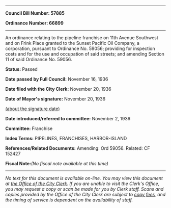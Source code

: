 

********

**Council Bill Number: 57885**
   
**Ordinance Number: 66899**
********

 An ordinance relating to the pipeline franchise on 11th Avenue Southwest and on Frink Place granted to the Sunset Pacific Oil Company, a corporation, pursuant to Ordinance No. 59056; providing for inspection costs and for the use and occupation of said streets; and amending Section 11 of said Ordinance No. 59056.

**Status:** Passed
   
**Date passed by Full Council:** November 16, 1936
   
**Date filed with the City Clerk:** November 20, 1936
   
**Date of Mayor's signature:** November 20, 1936
   
[(about the signature date)](/~public/approvaldate.htm)
   
   
   
**Date introduced/referred to committee:** November 2, 1936
   
**Committee:** Franchise
   
   
**Index Terms:** PIPELINES, FRANCHISES, HARBOR-ISLAND

**References/Related Documents:** Amending: Ord 59056. Related: CF 152427

**Fiscal Note:**_(No fiscal note available at this time)_
********

_No text for this document is available on-line. You may view this document at [the Office of the City Clerk](http://www.seattle.gov/leg/clerk/contactUs.htm). If you are unable to visit the Clerk's Office, you may request a copy or scan be made for you by Clerk staff. Scans and copies provided by the Office of the City Clerk are subject to [copy fees](http://clerk.seattle.gov/~public/clerkfees.htm), and the timing of service is dependent on the availability of staff._


